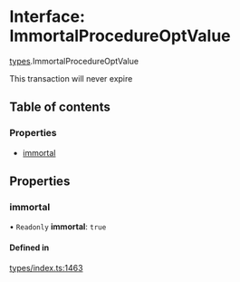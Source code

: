 # Interface: ImmortalProcedureOptValue

[types](../wiki/types).ImmortalProcedureOptValue

This transaction will never expire

## Table of contents

### Properties

- [immortal](../wiki/types.ImmortalProcedureOptValue#immortal)

## Properties

### immortal

• `Readonly` **immortal**: ``true``

#### Defined in

[types/index.ts:1463](https://github.com/PolymeshAssociation/polymesh-sdk/blob/91c2d2d8/src/types/index.ts#L1463)
